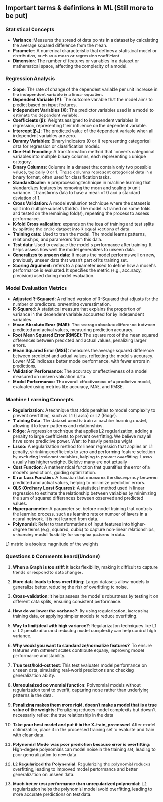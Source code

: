 ## Important terms & defintions in ML (Still more to be put)

### **Statistical Concepts**  
- **Variance**: Measures the spread of data points in a dataset by calculating the average squared difference from the mean.  
- **Parameter**: A numerical characteristic that defines a statistical model or distribution, such as a mean or regression coefficient.  
- **Dimension**: The number of features or variables in a dataset or mathematical space, affecting the complexity of a model.  

### **Regression Analysis**  
- **Slope**: The rate of change of the dependent variable per unit increase in the independent variable in a linear equation.  
- **Dependent Variable (Y)**: The outcome variable that the model aims to predict based on input features.  
- **Independent Variables (X)**: The predictor variables used in a model to estimate the dependent variable.  
- **Coefficients (β)**: Weights assigned to independent variables in regression, representing their influence on the dependent variable.  
- **Intercept (β₀)**: The predicted value of the dependent variable when all independent variables are zero.  
- **Dummy Variables**: Binary indicators (0 or 1) representing categorical data for regression or classification models.  
- **One-Hot Encoding**: A transformation method that converts categorical variables into multiple binary columns, each representing a unique category.
- **Binary Columns**: Columns in a dataset that contain only two possible values, typically 0 or 1. These columns represent categorical data in a binary format, often used for classification tasks.
- **StandardScaler:** A preprocessing technique in machine learning that standardizes features by removing the mean and scaling to unit variance. It transforms data to have a mean of 0 and a standard deviation of 1.
- **Cross Validation:** A model evaluation technique where the dataset is split into multiple subsets (folds). The model is trained on some folds and tested on the remaining fold(s), repeating the process to assess performance.
- **K-fold Cross validation:** expands on the idea of training and test splits by splitting the entire dataset into K equal sections of data. 
- **Training data:** Used to train the model. The model learns patterns, relationships, and parameters from this data.
- **Test data:** Used to evaluate the model's performance after training. It helps assess how well the model generalizes to unseen data.
-  **Generalizes to unseen data:** It means the model performs well on new, previously unseen data that wasn't part of its training set.
-  **Scoring Argument:** refers to a parameter used to define how a model's performance is evaluated. It specifies the metric (e.g., accuracy, precision) used during model evaluation.

### **Model Evaluation Metrics**  
- **Adjusted R-Squared**: A refined version of R-Squared that adjusts for the number of predictors, preventing overestimation.  
- **R-Squared**: A statistical measure that explains the proportion of variance in the dependent variable accounted for by independent variables.  
- **Mean Absolute Error (MAE)**: The average absolute difference between predicted and actual values, measuring prediction accuracy.  
- **Root Mean Squared Error (RMSE)**: The square root of the mean squared differences between predicted and actual values, penalizing larger errors.
- **Mean Squared Error (MSE):** measures the average squared difference between predicted and actual values, reflecting the model's accuracy. Lower MSE indicates better model performance, with fewer errors in predictions.
- **Validation Performance**: The accuracy or effectiveness of a model measured on unseen validation data.  
- **Model Performance**: The overall effectiveness of a predictive model, evaluated using metrics like accuracy, MAE, and RMSE.  

### **Machine Learning Concepts**  
- **Regularization**: A technique that adds penalties to model complexity to prevent overfitting, such as L1 (Lasso) or L2 (Ridge).  
- **Training Data**: The dataset used to train a machine learning model, allowing it to learn patterns and relationships.  
- **Ridge**: A regression technique that applies L2 regularization, adding a penalty to large coefficients to prevent overfitting. We believe may all have some predictive power. Want to heavily penalize wight
- **Lasso:** A regularization method for linear regression that applies an L1 penalty, shrinking coefficients to zero and performing feature selection by excluding irrelevant variables, helping to prevent overfitting. Lasso usually has higher weights. Beleive many are not actually 
- **Cost Function**: A mathematical function that quantifies the error of a model’s predictions, guiding optimization.  
- **Error Loss Function**: A function that measures the discrepancy between predicted and actual values, helping to minimize prediction errors.
- **OLS (Ordinary Least Squares):** A statistical method used in linear regression to estimate the relationship between variables by minimizing the sum of squared differences between observed and predicted values.
- **Hyperparameter:** A parameter set before model training that controls the learning process, such as learning rate or number of layers in a neural network. It is not learned from data.
- **Polynomial:** Refer to transformations of input features into higher-degree terms (e.g., squared, cubic) to capture non-linear relationships, enhancing model flexibility for complex patterns in data.

L1 metric is absolute magnitude of the weights 

### Questions & Comments heard(Undone)
1. **When a Graph is too stiff**: It lacks flexibility, making it difficult to capture trends or respond to data changes.

2. **More data leads to less overfitting**: Larger datasets allow models to generalize better, reducing the risk of overfitting to noise.

3. **Cross-validation**: It helps assess the model's robustness by testing it on different data splits, ensuring consistent performance.

4. **How do we lower the variance?**: By using regularization, increasing training data, or applying simpler models to reduce overfitting.

5. **Way to limit/deal with high variance?**: Regularization techniques like L1 or L2 penalization and reducing model complexity can help control high variance.

6. **Why would you want to standardize/normalize features?**: To ensure features with different scales contribute equally, improving model performance and stability.

7. **True test/hold-out test**: This test evaluates model performance on unseen data, simulating real-world predictions and checking generalization ability.

8. **Unregularized polynomial function**: Polynomial models without regularization tend to overfit, capturing noise rather than underlying patterns in the data.

9. **Penalizing makes them more rigid, doesn’t make a model that is a true value of the weights**: Penalizing reduces model complexity but doesn't necessarily reflect the true relationship in the data.

10. **Take your best model and put it in the X-train_processed**: After model optimization, place it in the processed training set to evaluate and train with clean data.

11. **Polynomial Model was poor prediction because error is overfitting**: High-degree polynomials can model noise in the training set, leading to poor generalization to new data.

12. **L2 Regularized the Polynomial**: Regularizing the polynomial reduces overfitting, leading to improved model performance and better generalization on unseen data.

13. **Much better test performance than unregularized polynomial**: L2 regularization helps the polynomial model avoid overfitting, leading to more accurate predictions on test data.
